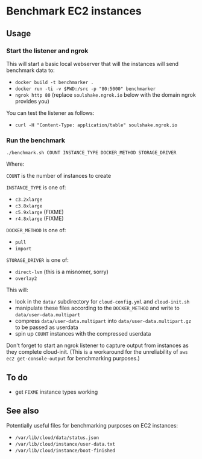# Benchmark EC2 instances

## Usage

### Start the listener and ngrok

This will start a basic local webserver that will the instances will send benchmark data to:

- `docker build -t benchmarker .`
- `docker run -ti -v $PWD:/src -p "80:5000" benchmarker`
- `ngrok http 80` (replace `soulshake.ngrok.io` below with the domain ngrok provides you)

You can test the listener as follows:

- `curl -H "Content-Type: application/table" soulshake.ngrok.io`

### Run the benchmark

`./benchmark.sh COUNT INSTANCE_TYPE DOCKER_METHOD STORAGE_DRIVER`

Where:

`COUNT` is the number of instances to create

`INSTANCE_TYPE` is one of:
- `c3.2xlarge`
- `c3.8xlarge`
- `c5.9xlarge` (FIXME)
- `r4.8xlarge` (FIXME)

`DOCKER_METHOD` is one of:
- `pull`
- `import`

`STORAGE_DRIVER` is one of:
- `direct-lvm` (this is a misnomer, sorry)
- `overlay2`

This will:

- look in the `data/` subdirectory for `cloud-config.yml` and `cloud-init.sh`
- manipulate these files according to the `DOCKER_METHOD` and write to `data/user-data.multipart`
- compress `data/user-data.multipart` into `data/user-data.multipart.gz` to be passed as userdata
- spin up `COUNT` instances with the compressed userdata

Don't forget to start an ngrok listener to capture output from instances as they complete cloud-init. (This is a workaround for the unreliability of `aws ec2 get-console-output` for benchmarking purposes.)

## To do

- get `FIXME` instance types working

## See also

Potentially useful files for benchmarking purposes on EC2 instances:

- `/var/lib/cloud/data/status.json`
- `/var/lib/cloud/instance/user-data.txt`
- `/var/lib/cloud/instance/boot-finished`
